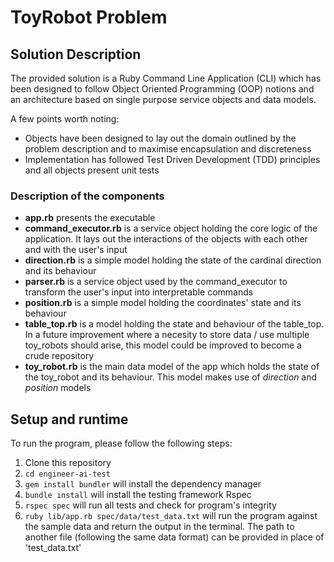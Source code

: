 # ToyRobot Problem

## Solution Description

The provided solution is a Ruby Command Line Application (CLI) which has been designed to follow Object Oriented Programming (OOP) notions and an architecture based on single purpose service objects and data models. 

A few points worth noting:
- Objects have been designed to lay out the domain outlined by the problem description and to maximise encapsulation and discreteness
- Implementation has followed Test Driven Development (TDD) principles and all objects present unit tests

### Description of the components

- **app.rb** presents the executable
- **command_executor.rb** is a service object holding the core logic of the application. It lays out the interactions of the objects with each other and with the user's input
- **direction.rb** is a simple model holding the state of the cardinal direction and its behaviour
-  **parser.rb** is a service object used by the command_executor to transform the user's input into interpretable commands
- **position.rb** is a simple model holding the coordinates' state and its behaviour
- **table_top.rb** is a model holding the state and behaviour of the table_top. In a future improvement where a necesity to store data / use multiple toy_robots should arise, this model could be improved to become a crude repository
- **toy_robot.rb** is the main data model of the app which holds the state of the toy_robot and its behaviour. This model makes use of *direction* and *position* models

## Setup and runtime

To run the program, please follow the following steps:

1. Clone this repository
2. `cd engineer-ai-test`
3. `gem install bundler`
will install the dependency manager
4. `bundle install`
will install the testing framework Rspec
5. `rspec spec`
will run all tests and check for program's integrity
6. `ruby lib/app.rb spec/data/test_data.txt`
will run the program against the sample data and return the output in the terminal. The path to another file (following the same data format) can be provided in place of 'test_data.txt'
